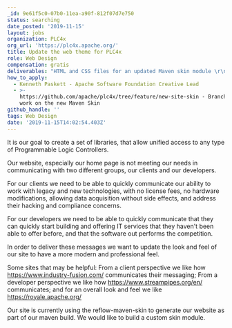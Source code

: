 ```yaml
---
_id: 9e61f5c0-07b0-11ea-a90f-812f07d7e750
status: searching
date_posted: '2019-11-15'
layout: jobs
organization: PLC4x
org_url: 'https://plc4x.apache.org/'
title: Update the web theme for PLC4x
role: Web Design
compensation: gratis
deliverables: "HTML and CSS files for an updated Maven skin module \r\nRecommendations on how to build a landing page that helps our 2 sets of users get to the content they need quickly (focus on the client)"
how_to_apply:
  - Kenneth Paskett - Apache Software Foundation Creative Lead
  - >-
    https://github.com/apache/plc4x/tree/feature/new-site-skin - Branch used to
    work on the new Maven Skin
github_handle: ''
tags: Web Design
date: '2019-11-15T14:02:54.403Z'
---
```

It is our goal to create a set of libraries, that allow unified access to any type of Programmable Logic Controllers.

Our website, especially our home page is not meeting our needs in communicating with two different groups, our clients and our developers.

For our clients we need to be able to quickly communicate our ability to work with legacy and new technologies, with no license fees, no hardware modifications, allowing data acquisition without side effects, and address their hacking and compliance concerns.

For our developers we need to be able to quickly communicate that they can quickly start building and offering IT services that they haven't been able to offer before, and that the software out performs the competition.

In order to deliver these messages we want to update the look and feel of our site to have a more modern and professional feel.

Some sites that may be helpful: From a client perspective we like how https://www.industry-fusion.com/ communicates their messaging; From a developer perspective we like how https://www.streampipes.org/en/  communicates; and for an overall look and feel we like https://royale.apache.org/

Our site is currently using the reflow-maven-skin to generate our website as part of our maven build. We would like to build a custom skin module.
